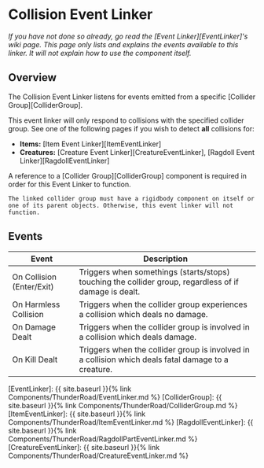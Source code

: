 # Collision Event Linker
*If you have not done so already, go read the [Event Linker][EventLinker]'s wiki page. This page only lists and explains the events available to this linker. It will not explain how to use the component itself.*

## Overview
The Collision Event Linker listens for events emitted from a specific [Collider Group][ColliderGroup].

This event linker will only respond to collisions with the specified collider group. See one of the following pages if you wish to detect **all** collisions for:
- **Items:** [Item Event Linker][ItemEventLinker]
- **Creatures:** [Creature Event Linker][CreatureEventLinker], [Ragdoll Event Linker][RagdollEventLinker]

A reference to a [Collider Group][ColliderGroup] component is required in order for this Event Linker to function.  

```danger
The linked collider group must have a rigidbody component on itself or one of its parent objects. Otherwise, this event linker will not function.
```

## Events

| Event | Description
| --- | ---
| On Collision (Enter/Exit) | Triggers when somethings (starts/stops) touching the collider group, regardless of if damage is dealt.
| On Harmless Collision | Triggers when the collider group experiences a collision which deals no damage.
| On Damage Dealt | Triggers when the collider group is involved in a collision which deals damage.
| On Kill Dealt | Triggers when the collider group is involved in a collision which deals fatal damage to a creature.




[EventLinker]:  {{ site.baseurl }}{% link Components/ThunderRoad/EventLinker.md %}
[ColliderGroup]: {{ site.baseurl }}{% link Components/ThunderRoad/ColliderGroup.md %}
[ItemEventLinker]: {{ site.baseurl }}{% link Components/ThunderRoad/ItemEventLinker.md %}
[RagdollEventLinker]: {{ site.baseurl }}{% link Components/ThunderRoad/RagdollPartEventLinker.md %}
[CreatureEventLinker]: {{ site.baseurl }}{% link Components/ThunderRoad/CreatureEventLinker.md %}